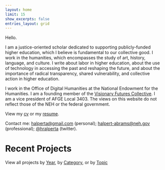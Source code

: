 ```yaml
---
layout: home
limit: 15
show_excerpts: false
entries_layout: grid
---
```


Hello. 

I am a justice-oriented scholar dedicated to supporting publicly-funded higher education, which I believe is fundamental to our collective good. I work in the humanities, which encompasses the study of art, history, language, and culture. I write about labor in higher education, about the use of technology in accessing the past and reshaping the future, and about the importance of radical transparency, shared vulnerability, and collective action in higher education.

I work in the Office of Digital Humanities at the National Endowment for the Humanities. I am a founding member of the [Visionary Futures Collective](https://visionary-futures-collective.github.io/). I am a vice president of AFGE Local 3403. The views on this website do not reflect those of the NEH or the federal government.

View my [cv](/pdf/halperta_cv.pdf) or my [resume](/pdf/halperta_resume.pdf).

Contact me: halperta@gmail.com (personal); halpert-abrams@neh.gov (professional); [@hralperta](https://twitter.com/hralperta/) (twitter).
<br>

# Recent Projects
View all projects by [Year](/projects/), by [Category](/categories/), or by [Topic](/tags/)
<br>